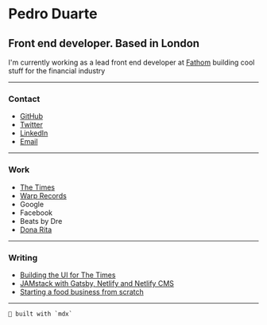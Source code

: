 # Pedro Duarte

## Front end developer. Based in London

I'm currently working as a lead front end developer at [Fathom](https://fathomlondon.com) building cool stuff for the financial industry

---

### Contact

- [GitHub](https://github.com/peduarte)
- [Twitter](https://twitter.com/peduarte)
- [LinkedIn](https://uk.linkedin.com/in/peduarteltd)
- [Email](mailto:contact@peduarte.com)

---

### Work

- [The Times](https://thetimes.co.uk)
- [Warp Records](https://warp.net)
- Google
- Facebook
- Beats by Dre
- [Dona Rita](https://donarita.co.uk)

---

### Writing

- [Building the UI for The Times](https://medium.com/swlh/building-the-ui-for-the-new-the-times-website-26dc4e6569e)
- [JAMstack with Gatsby, Netlify and Netlify CMS](https://medium.com/netlify/jamstack-with-gatsby-netlify-and-netlify-cms-a300735e2c5d)
- [Starting a food business from scratch](https://medium.com/@OiDonaRita/starting-a-food-business-from-scratch-9baed673657c)

---

```
👊 built with `mdx`
```

